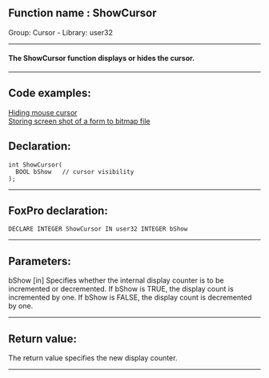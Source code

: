 
## Function name : ShowCursor
Group: Cursor - Library: user32    
***  


#### The ShowCursor function displays or hides the cursor.
***  


## Code examples:
[Hiding mouse cursor](../../samples/sample_139.md)  
[Storing screen shot of a form to bitmap file](../../samples/sample_187.md)  

## Declaration:
```foxpro  
int ShowCursor(
  BOOL bShow   // cursor visibility
);  
```  
***  


## FoxPro declaration:
```foxpro  
DECLARE INTEGER ShowCursor IN user32 INTEGER bShow  
```  
***  


## Parameters:
bShow 
[in] Specifies whether the internal display counter is to be incremented or decremented. If bShow is TRUE, the display count is incremented by one. If bShow is FALSE, the display count is decremented by one.  
***  


## Return value:
The return value specifies the new display counter.  
***  

